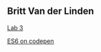 ## Britt Van der Linden
 
[Lab 3](https://github.com/Britt-bit/2imd-webtech3-lab3)

[ES6 on codepen](https://codepen.io/Sky110100/pen/ZEGaPNb)

